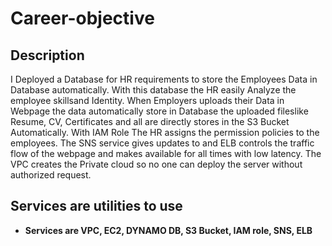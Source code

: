 # Career-objective
<h2>Description</h2>
I Deployed a Database for HR requirements to store the Employees Data in Database automatically. With this database
the HR easily Analyze the employee skillsand Identity. When Employers uploads their Data in Webpage the data automatically store in
Database the uploaded fileslike Resume, CV, Certificates and all are directly stores in the S3 Bucket Automatically. With IAM Role The HR
assigns the permission policies to the employees. The SNS service gives updates to and ELB controls the traffic flow of the webpage and
makes available for all times with low latency. The VPC creates the Private cloud so no one can deploy the server without
authorized request.
<br />

<h2>Services are utilities to use </h2>

- <b>Services are VPC, EC2, DYNAMO DB, S3 Bucket, IAM role, SNS, ELB</b> 

<!--
 ```diff
- text in red
+ text in green
! text in orange
# text in gray
@@ text in purple (and bold)@@
```
--!>
